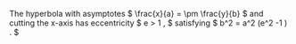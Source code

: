 The hyperbola with asymptotes $  \frac{x}{a} = \pm \frac{y}{b} $ and
cutting the x-axis has eccentricity $ e > 1 , $ satisfying
$ b^2 = a^2 (e^2 -1 ) . $
